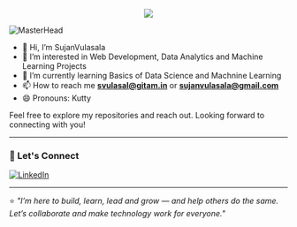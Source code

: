 

<p align="center">
  <img src="https://readme-typing-svg.demolab.com/?lines=Hi!+I+am+Sujan+Vulasala&font=Fira%20Code&center=true&width=380&height=50&duration=4000&pause=1000">
</p>


![MasterHead](https://user-images.githubusercontent.com/74038190/225813708-98b745f2-7d22-48cf-9150-083f1b00d6c9.gif)


- 👋 Hi, I’m SujanVulasala
- 👀 I’m interested in Web Development, Data Analytics and Machine Learning Projects
- 🌱 I’m currently learning Basics of Data Science and Machnine Learning
- 📫 How to reach me **svulasal@gitam.in** or **sujanvulasala@gmail.com**
- 😄 Pronouns: Kutty

Feel free to explore my repositories and reach out. Looking forward to connecting with you!

---

### 🔗 Let's Connect

[![LinkedIn](https://img.shields.io/badge/LinkedIn-blue?style=flat&logo=linkedin&logoColor=white)](https://linkedin.com/in/sujanvulasala)
  
---

⭐ *"I’m here to build, learn, lead and grow — and help others do the same. Let’s collaborate and make technology work for everyone."*

<!---
SujanVulasala/SujanVulasala is a ✨ special ✨ repository because its `README.md` (this file) appears on your GitHub profile.
You can click the Preview link to take a look at your changes.
--->
